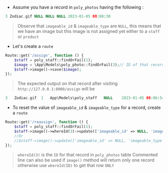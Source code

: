 - Assume you have a record in `poly_photos` having the following :

````php
3 Zodiac.gif NULL NULL NULL 2023-01-05 08:00:30
````

> Observe that `imageable_id` & `imageable_type` are `NULL`, this means that
> we have an image but this image is not assigned yet either to a `staff` or `product`

- Let's create a `route`

````php
Route::get('/assign', function () {
    $staff = poly_staff::findOrFail(1);
    $image = \App\Models\poly_photo::findOrFail(3);// ID of that record
    $staff->image()->save($image);
});
````

> The expected output on that record after visiting `http://127.0.0.1:8000/assign` will be

````php
3   Zodiac.gif  1   App\Models\poly_staff   NULL    2023-01-05 08:06:54
````

- To reset the value of `imageable_id` & `imageable_type` for a record, create a `route`

````php
Route::get('/reassign', function () {
    $staff = poly_staff::findOrFail(1);
    $staff->image()->whereId(3)->update(['imageable_id' => NULL, 'imageable_type' => NULL]);
    //Or
    //$staff->image()->update(['imageable_id' => NULL, 'imageable_type' => NULL]);
});
````

> `whereId(3)` is the `ID` for that record in `poly_photos` table
> Commented line can also be used if `image()` method will return
> only one record otherwise use `whereId(ID)` to get that row `ONLY`